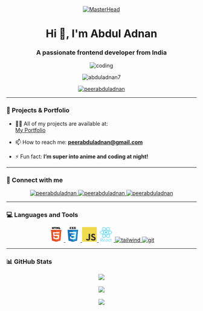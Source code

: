 <p align="center">
  <a href="https://rishavchanda.io" target="_blank">
    <img src="https://media3.giphy.com/media/v1.Y2lkPTc5MGI3NjExOXZiYzg1aG1ndDlmemw4d253eGkxcmR2Z3g5eGRraTBpdmZqMDc4OSZlcD12MV9pbnRlcm5hbF9naWZfYnlfaWQmY3Q9Zw/L8K62iTDkzGX6/giphy.gif" alt="MasterHead" />
  </a>
</p>

<h1 align="center">Hi 👋, I'm Abdul Adnan</h1>
<h3 align="center">A passionate frontend developer from India</h3>

<p align="center">
  <img src="https://media.tenor.com/Zqff-yVxrZ0AAAAM/xiao-yan-dou-zun.gif" alt="coding" width="400"/>
</p>

<p align="center">
  <img src="https://komarev.com/ghpvc/?username=abduladnan7&label=Profile%20views&color=0e75b6&style=flat" alt="abduladnan7" />
</p>

<p align="center">
  <a href="https://twitter.com/peerabduladnan" target="_blank">
    <img src="https://img.shields.io/twitter/follow/peerabduladnan?logo=twitter&style=for-the-badge" alt="peerabduladnan" />
  </a>
</p>

---

### 🔗 Projects & Portfolio

- 👨‍💻 All of my projects are available at:  
  [My Portfolio](https://adnanportfolio-ruddy.vercel.app/)

- 📫 How to reach me: **peerabduladnan@gmail.com**

- ⚡ Fun fact: **I’m super into anime and coding at night!**

---

### 🤝 Connect with me
<p align="center">
  <a href="https://twitter.com/peerabduladnan" target="blank">
    <img src="https://raw.githubusercontent.com/rahuldkjain/github-profile-readme-generator/master/src/images/icons/Social/twitter.svg" alt="peerabduladnan" height="30" width="40" />
  </a>
  <a href="https://linkedin.com/in/peerabduladnan" target="blank">
    <img src="https://raw.githubusercontent.com/rahuldkjain/github-profile-readme-generator/master/src/images/icons/Social/linked-in-alt.svg" alt="peerabduladnan" height="30" width="40" />
  </a>
  <a href="https://instagram.com/peerabduladnan" target="blank">
    <img src="https://raw.githubusercontent.com/rahuldkjain/github-profile-readme-generator/master/src/images/icons/Social/instagram.svg" alt="peerabduladnan" height="30" width="40" />
  </a>
</p>

---

### 💻 Languages and Tools
<p align="center">
  <a href="https://developer.mozilla.org/en-US/docs/Web/HTML" target="_blank" rel="noreferrer">
    <img src="https://raw.githubusercontent.com/devicons/devicon/master/icons/html5/html5-original-wordmark.svg" alt="html5" width="40" height="40"/>
  </a>
  <a href="https://www.w3schools.com/css/" target="_blank" rel="noreferrer">
    <img src="https://raw.githubusercontent.com/devicons/devicon/master/icons/css3/css3-original-wordmark.svg" alt="css3" width="40" height="40"/>
  </a>
  <a href="https://developer.mozilla.org/en-US/docs/Web/JavaScript" target="_blank" rel="noreferrer">
    <img src="https://raw.githubusercontent.com/devicons/devicon/master/icons/javascript/javascript-original.svg" alt="javascript" width="40" height="40"/>
  </a>
  <a href="https://reactjs.org/" target="_blank" rel="noreferrer">
    <img src="https://raw.githubusercontent.com/devicons/devicon/master/icons/react/react-original-wordmark.svg" alt="react" width="40" height="40"/>
  </a>
  <a href="https://tailwindcss.com/" target="_blank" rel="noreferrer">
    <img src="https://www.vectorlogo.zone/logos/tailwindcss/tailwindcss-icon.svg" alt="tailwind" width="40" height="40"/>
  </a>
  <a href="https://git-scm.com/" target="_blank" rel="noreferrer">
    <img src="https://www.vectorlogo.zone/logos/git-scm/git-scm-icon.svg" alt="git" width="40" height="40"/>
  </a>
</p>

---

### 📊 GitHub Stats

<p align="center">
  <img src="https://github-readme-stats.vercel.app/api?username=abduladnan7&show_icons=true&locale=en" />
</p>

<p align="center">
  <img src="https://github-readme-streak-stats.herokuapp.com/?user=abduladnan7" />
</p>

<p align="center">
  <img src="https://github-readme-stats.vercel.app/api/top-langs?username=abduladnan7&show_icons=true&locale=en&layout=compact" />
</p>
